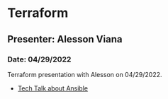 # Terraform

## Presenter: Alesson Viana
### Date: 04/29/2022

Terraform presentation with Alesson on 04/29/2022.
- [Tech Talk about Ansible](https://drive.google.com/file/d/1S4MlhimviIcCDbmTmurAgMm73X-imABR/view?usp=sharing)


